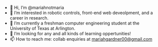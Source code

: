 - 👋 Hi, I’m @mariahnotmaria
- 👀 I’m interested in robotic controls, front-end web deveolpment, and a career in research.
- 🌱 I’m currently a freshman computer engineering student at the University of Texas at Arlington.
- 💞️ I’m looking for any and all kinds of learning oppertunities!
- 📫 How to reach me: collab enquiries at mariahgardner00@gmail.com

<!---
mariahnotmaria/mariahnotmaria is a ✨ special ✨ repository because its `README.md` (this file) appears on your GitHub profile.
You can click the Preview link to take a look at your changes.
--->
